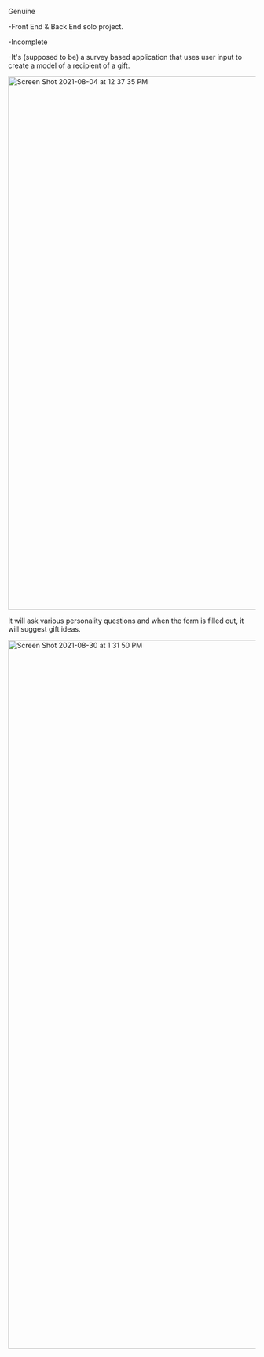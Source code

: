 Genuine

-Front End & Back End solo project.

-Incomplete

-It's (supposed to be) a survey based application that uses user input to create a model of a recipient of a gift.

<img width="1083" alt="Screen Shot 2021-08-04 at 12 37 35 PM" src="https://user-images.githubusercontent.com/34945097/128220152-cf7a2fdc-a852-4c56-9a0f-659f64b4445c.png">

It will ask various personality questions and when the form is filled out, it will suggest gift ideas.

<img width="1440" alt="Screen Shot 2021-08-30 at 1 31 50 PM" src="https://user-images.githubusercontent.com/34945097/131380404-e9e3963b-5fc6-4f79-bed1-cbce856ca2e2.png">
